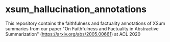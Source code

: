 # xsum_hallucination_annotations
This repository contains the faithfulness and factuality annotations of XSum summaries from our paper "On Faithfulness and Factuality in Abstractive Summarization" (https://arxiv.org/abs/2005.00661) at ACL 2020
